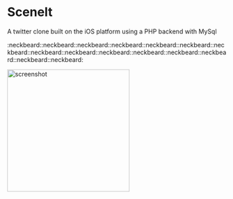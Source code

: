 # SceneIt
A twitter clone built on the iOS platform using a PHP backend with MySql

:neckbeard::neckbeard::neckbeard::neckbeard::neckbeard::neckbeard::neckbeard::neckbeard::neckbeard::neckbeard::neckbeard::neckbeard::neckbeard::neckbeard::neckbeard:

<img width="281" alt="screenshot" src="https://cloud.githubusercontent.com/assets/13476292/25310494/813cfbe6-27b3-11e7-8cad-679d516a8178.png">

